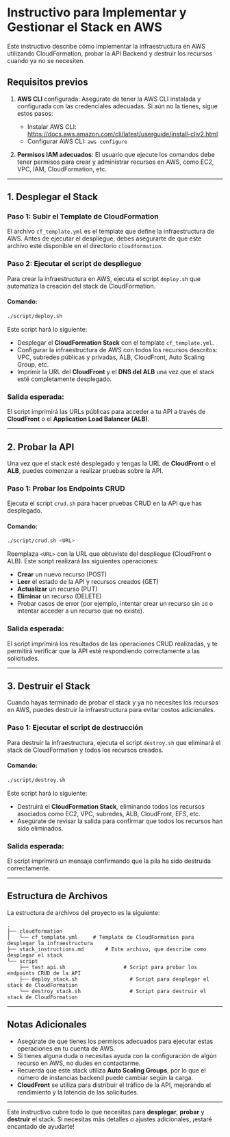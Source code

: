 
# Instructivo para Implementar y Gestionar el Stack en AWS

Este instructivo describe cómo implementar la infraestructura en AWS utilizando CloudFormation, probar la API Backend y destruir los recursos cuando ya no se necesiten.

## Requisitos previos

1. **AWS CLI** configurada: Asegúrate de tener la AWS CLI instalada y configurada con las credenciales adecuadas. Si aún no la tienes, sigue estos pasos:
   - Instalar AWS CLI: https://docs.aws.amazon.com/cli/latest/userguide/install-cliv2.html
   - Configurar AWS CLI: `aws configure`

2. **Permisos IAM adecuados**: El usuario que ejecute los comandos debe tener permisos para crear y administrar recursos en AWS, como EC2, VPC, IAM, CloudFormation, etc.

---

## 1. **Desplegar el Stack**

### Paso 1: Subir el Template de CloudFormation

El archivo `cf_template.yml` es el template que define la infraestructura de AWS. Antes de ejecutar el despliegue, debes asegurarte de que este archivo esté disponible en el directorio `cloudformation`.

### Paso 2: Ejecutar el script de despliegue

Para crear la infraestructura en AWS, ejecuta el script `deploy.sh` que automatiza la creación del stack de CloudFormation.

#### Comando:
```bash
./script/deploy.sh
```

Este script hará lo siguiente:
- Desplegar el **CloudFormation Stack** con el template `cf_template.yml`.
- Configurar la infraestructura de AWS con todos los recursos descritos: VPC, subredes públicas y privadas, ALB, CloudFront, Auto Scaling Group, etc.
- Imprimir la URL del **CloudFront** y el **DNS del ALB** una vez que el stack esté completamente desplegado.

### Salida esperada:
El script imprimirá las URLs públicas para acceder a tu API a través de **CloudFront** o el **Application Load Balancer (ALB)**.

---

## 2. **Probar la API**

Una vez que el stack esté desplegado y tengas la URL de **CloudFront** o el **ALB**, puedes comenzar a realizar pruebas sobre la API.

### Paso 1: Probar los Endpoints CRUD

Ejecuta el script `crud.sh` para hacer pruebas CRUD en la API que has desplegado.

#### Comando:
```bash
./script/crud.sh <URL>
```

Reemplaza `<URL>` con la URL que obtuviste del despliegue (CloudFront o ALB). Este script realizará las siguientes operaciones:
- **Crear** un nuevo recurso (POST)
- **Leer** el estado de la API y recursos creados (GET)
- **Actualizar** un recurso (PUT)
- **Eliminar** un recurso (DELETE)
- Probar casos de error (por ejemplo, intentar crear un recurso sin `id` o intentar acceder a un recurso que no existe).

### Salida esperada:
El script imprimirá los resultados de las operaciones CRUD realizadas, y te permitirá verificar que la API esté respondiendo correctamente a las solicitudes.

---

## 3. **Destruir el Stack**

Cuando hayas terminado de probar el stack y ya no necesites los recursos en AWS, puedes destruir la infraestructura para evitar costos adicionales.

### Paso 1: Ejecutar el script de destrucción

Para destruir la infraestructura, ejecuta el script `destroy.sh` que eliminará el stack de CloudFormation y todos los recursos creados.

#### Comando:
```bash
./script/destroy.sh
```

Este script hará lo siguiente:
- Destruirá el **CloudFormation Stack**, eliminando todos los recursos asociados como EC2, VPC, subredes, ALB, CloudFront, EFS, etc.
- Asegúrate de revisar la salida para confirmar que todos los recursos han sido eliminados.

### Salida esperada:
El script imprimirá un mensaje confirmando que la pila ha sido destruida correctamente.

---

## Estructura de Archivos

La estructura de archivos del proyecto es la siguiente:

```
.
├── cloudformation
│   └── cf_template.yml     # Template de CloudFormation para desplegar la infraestructura 
├── stack_instructions.md       # Este archivo, que describe como desplegar el stack
└── script
    ├── test_api.sh                   # Script para probar los endpoints CRUD de la API
    ├── deploy_stack.sh                 # Script para desplegar el stack de CloudFormation
    └── destroy_stack.sh                # Script para destruir el stack de CloudFormation
```

---

## Notas Adicionales

- Asegúrate de que tienes los permisos adecuados para ejecutar estas operaciones en tu cuenta de AWS.
- Si tienes alguna duda o necesitas ayuda con la configuración de algún recurso en AWS, no dudes en contactarme.
- Recuerda que este stack utiliza **Auto Scaling Groups**, por lo que el número de instancias backend puede cambiar según la carga.
- **CloudFront** se utiliza para distribuir el tráfico de la API, mejorando el rendimiento y la latencia de las solicitudes.

---

Este instructivo cubre todo lo que necesitas para **desplegar**, **probar** y **destruir** el stack. Si necesitas más detalles o ajustes adicionales, ¡estaré encantado de ayudarte!
